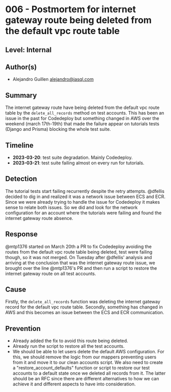 # 006 - Postmortem for internet gateway route being deleted from the default vpc route table

## Level: Internal

## Author(s)

- Alejandro Guillen <alejandro@iasql.com>

## Summary

The internet gateway route have being deleted from the default vpc route table by the `delete_all_records` method on test accounts. This has been an issue in the past for Codedeploy but something changed in AWS over the weekend (march 17th-19th) that made the failure appear on tutorials tests (Django and Prisma) blocking the whole test suite.

## Timeline

- **2023-03-20**: test suite degradation. Mainly Codedeploy.
- **2023-03-21**: test suite failing almost on every run for tutorials.

## Detection

The tutorial tests start failing recurrently despite the retry attempts. @dfellis decided to dig in and realized it was a network issue between ECS and ECR. Since we were already trying to handle the issue for Codedeploy it makes sense to relate both issues. So we did and look for the network configuration for an account where the tutorials were failing and found the internet gateway route absence.

## Response

@mtp1376 started on March 20th a PR to fix Codedeploy avoiding the routes from the default vpc route table being deleted, test were failing though, so it was not merged. On Tuesday after @dfellis' analysis and arriving at the conclusion that was the internet gateway route issue, we brought over the line @mtp1376's PR and then run a script to restore the internet gateway route on all test accounts. 

## Cause

Firstly, the `delete_all_records` function was deleting the internet gateway record for the default vpc route table. Secondly, something has changed in AWS and this becomes an issue between the ECS and ECR communication.

## Prevention

- Already added the fix to avoid this route being deleted.
- Already run the script to restore all the test accounts.
- We should be able to let users delete the default AWS configuration. For this, we should remove the logic from our mappers preventing users from it and move it to our clean accounts script. We also need to create a "restore_account_defaults" function or script to restore our test accounts to a default state once we deleted all records from it. The latter should be an RFC since there are different alternatives to how we can achieve it and different aspects to have into consideration.
